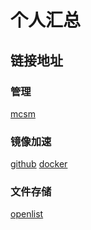 # 个人汇总 
## 链接地址
### 管理
[mcsm](https://mcsm.luck1076.qzz.io)
### 镜像加速
[github](https://gh.luck076.qzz.io)
[docker](https://docker.luck076.qz.io)
### 文件存储
[openlist](https://openlist.luck1076.qzz.io)
